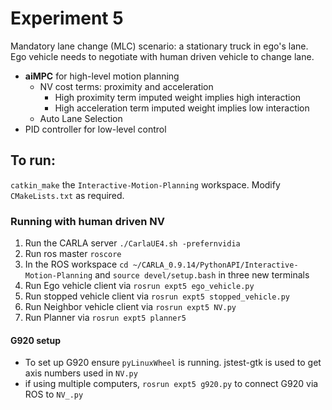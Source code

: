 # Experiment 5
Mandatory lane change (MLC) scenario: a stationary truck in ego's lane. Ego vehicle needs to negotiate with human driven vehicle to change lane.
- **aiMPC** for high-level motion planning
  - NV cost terms: proximity and acceleration
      - High proximity term imputed weight implies high interaction
      - High acceleration term imputed weight implies low interaction
  - Auto Lane Selection
- PID controller for low-level control

## To run:
`catkin_make` the `Interactive-Motion-Planning` workspace. Modify `CMakeLists.txt` as required.

### Running with human driven NV
1. Run the CARLA server `./CarlaUE4.sh -prefernvidia`
2. Run ros master `roscore`
3. In the ROS workspace `cd ~/CARLA_0.9.14/PythonAPI/Interactive-Motion-Planning` and `source devel/setup.bash` in three new terminals
4. Run Ego vehicle client via `rosrun expt5 ego_vehicle.py`
5. Run stopped vehicle client via `rosrun expt5 stopped_vehicle.py`
6. Run Neighbor vehicle client via `rosrun expt5 NV.py`
7. Run Planner via `rosrun expt5 planner5`

#### G920 setup
- To set up G920 ensure `pyLinuxWheel` is running. jstest-gtk is used to get axis numbers used in `NV.py`
- if using multiple computers, `rosrun expt5 g920.py` to connect G920 via ROS to `NV_.py`
